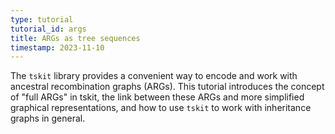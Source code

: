 ```yaml
---
type: tutorial
tutorial_id: args
title: ARGs as tree sequences
timestamp: 2023-11-10
---
```

The `tskit` library provides a convenient way to encode and work with
ancestral recombination graphs (ARGs). This tutorial introduces the
concept of "full ARGs" in tskit, the link between these ARGs and
more simplified graphical representations, and how to use `tskit`
to work with inheritance graphs in general.